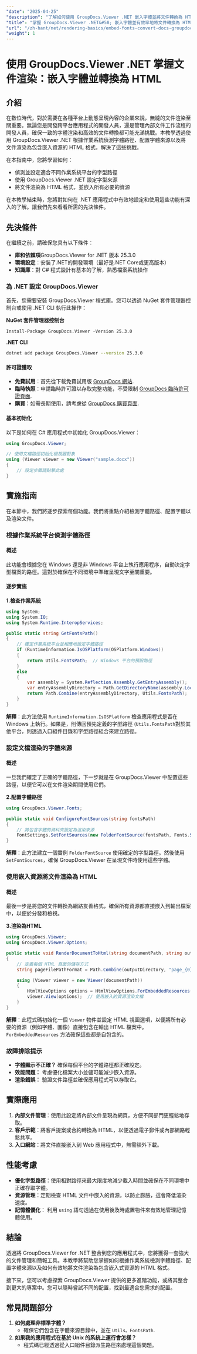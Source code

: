 ```yaml
---
"date": "2025-04-25"
"description": "了解如何使用 GroupDocs.Viewer .NET 嵌入字體並將文件轉換為 HTML，確保跨平台的一致渲染。"
"title": "掌握 GroupDocs.Viewer .NET&#58; 嵌入字體並有效率地將文件轉換為 HTML"
"url": "/zh-hant/net/rendering-basics/embed-fonts-convert-docs-groupdocs-viewer-net/"
"weight": 1
---
```


# 使用 GroupDocs.Viewer .NET 掌握文件渲染：嵌入字體並轉換為 HTML

## 介紹

在數位時代，對於需要在各種平台上動態呈現內容的企業來說，無縫的文件渲染至關重要。無論您是開發跨平台應用程式的開發人員，還是管理內部文件工作流程的開發人員，確保一致的字體渲染和高效的文件轉換都可能充滿挑戰。本教學透過使用 GroupDocs.Viewer .NET 根據作業系統偵測字體路徑、配置字體來源以及將文件渲染為包含嵌入資源的 HTML 格式，解決了這些挑戰。

在本指南中，您將學習如何：
- 偵測並設定適合不同作業系統平台的字型路徑
- 使用 GroupDocs.Viewer .NET 設定字型來源
- 將文件渲染為 HTML 格式，並嵌入所有必要的資源

在本教學結束時，您將對如何在 .NET 應用程式中有效地設定和使用這些功能有深入的了解。讓我們先來看看所需的先決條件。

## 先決條件

在繼續之前，請確保您具有以下條件：
- **庫和依賴項**GroupDocs.Viewer for .NET 版本 25.3.0
- **環境設定**：安裝了.NET的開發環境（最好是.NET Core或更高版本）
- **知識庫**：對 C# 程式設計有基本的了解，熟悉檔案系統操作

### 為 .NET 設定 GroupDocs.Viewer

首先，您需要安裝 GroupDocs.Viewer 程式庫。您可以透過 NuGet 套件管理器控制台或使用 .NET CLI 執行此操作：

**NuGet 套件管理器控制台**
```shell
Install-Package GroupDocs.Viewer -Version 25.3.0
```

**.NET CLI**
```bash
dotnet add package GroupDocs.Viewer --version 25.3.0
```

#### 許可證獲取
- **免費試用**：首先從下載免費試用版 [GroupDocs 網站](https://releases。groupdocs.com/viewer/net/).
- **臨時執照**：申請臨時許可證以存取完整功能，不受限制 [GroupDocs 臨時許可證頁面](https://purchase。groupdocs.com/temporary-license/).
- **購買**：如需長期使用，請考慮從 [GroupDocs 購買頁面](https://purchase。groupdocs.com/buy).

#### 基本初始化

以下是如何在 C# 應用程式中初始化 GroupDocs.Viewer：

```csharp
using GroupDocs.Viewer;

// 使用文檔路徑初始化檢視器對象
using (Viewer viewer = new Viewer("sample.docx"))
{
    // 設定步驟請點擊此處
}
```

## 實施指南

在本節中，我們將逐步探索每個功能。我們將重點介紹檢測字體路徑、配置字體以及渲染文件。

### 根據作業系統平台偵測字體路徑

#### 概述

此功能會根據您在 Windows 還是非 Windows 平台上執行應用程序，自動決定字型檔案的路徑。這對於確保在不同環境中準確呈現文字至關重要。

#### 逐步實施

**1.檢查作業系統**

```csharp
using System;
using System.IO;
using System.Runtime.InteropServices;

public static string GetFontsPath()
{
    // 確定作業系統平台並相應地設定字體路徑
    if (RuntimeInformation.IsOSPlatform(OSPlatform.Windows))
    {
        return Utils.FontsPath;  // Windows 平台的預設路徑
    }
    else
    {
        var assembly = System.Reflection.Assembly.GetEntryAssembly();
        var entryAssemblyDirectory = Path.GetDirectoryName(assembly.Location);
        return Path.Combine(entryAssemblyDirectory, Utils.FontsPath);  // 非 Windows 的派生路徑
    }
}
```

**解釋**：此方法使用 `RuntimeInformation.IsOSPlatform` 檢查應用程式是否在 Windows 上執行。如果是，則傳回預先定義的字型路徑 (`Utils.FontsPath`對於其他平台，則透過入口組件目錄和字型路徑組合來建立路徑。

### 設定文檔渲染的字體來源

#### 概述

一旦我們確定了正確的字體路徑，下一步就是在 GroupDocs.Viewer 中配置這些路徑，以便它可以在文件渲染期間使用它們。

**2.配置字體路徑**

```csharp
using GroupDocs.Viewer.Fonts;

public static void ConfigureFontSources(string fontsPath)
{
    // 將包含字體的資料夾設定為渲染來源
    FontSettings.SetFontSources(new FolderFontSource(fontsPath, Fonts.SearchOption.TopFolderOnly));
}
```

**解釋**：此方法建立一個實例 `FolderFontSource` 使用確定的字型路徑。然後使用 `SetFontSources`，確保 GroupDocs.Viewer 在呈現文件時使用這些字體。

### 使用嵌入資源將文件渲染為 HTML

#### 概述

最後一步是將您的文件轉換為網路友善格式，確保所有資源都直接嵌入到輸出檔案中，以便於分發和檢視。

**3.渲染為HTML**

```csharp
using GroupDocs.Viewer;
using GroupDocs.Viewer.Options;

public static void RenderDocumentToHtml(string documentPath, string outputDirectory)
{
    // 定義每個 HTML 頁面的儲存方式
    string pageFilePathFormat = Path.Combine(outputDirectory, "page_{0}.html");

    using (Viewer viewer = new Viewer(documentPath))
    {
        HtmlViewOptions options = HtmlViewOptions.ForEmbeddedResources(pageFilePathFormat);
        viewer.View(options);  // 使用嵌入的資源渲染文檔
    }
}
```

**解釋**：此程式碼初始化一個 `Viewer` 物件並設定 HTML 視圖選項，以便將所有必要的資源（例如字體、圖像）直接包含在輸出 HTML 檔案中。 `ForEmbeddedResources` 方法確保這些都是自包含的。

### 故障排除提示
- **字體顯示不正確？** 確保每個平台的字體路徑都正確設定。
- **效能問題：** 考慮優化檔案大小並儘可能減少嵌入資源。
- **渲染錯誤：** 驗證文件路徑並確保應用程式可以存取它。

## 實際應用
1. **內部文件管理**：使用此設定將內部文件呈現為網頁，方便不同部門更輕鬆地存取。
2. **客戶示範**：將客戶提案或合約轉換為 HTML，以便透過電子郵件或內部網路輕鬆共享。
3. **入口網站**：將文件直接嵌入到 Web 應用程式中，無需額外下載。

## 性能考慮
- **優化字型路徑**：使用相對路徑來最大限度地減少載入時間並確保在不同環境中正確存取字體。
- **資源管理**：定期檢查 HTML 文件中嵌入的資源，以防止膨脹，這會降低渲染速度。
- **記憶體優化**： 利用 `using` 語句透過在使用後及時處置物件來有效地管理記憶體使用。

## 結論

透過將 GroupDocs.Viewer for .NET 整合到您的應用程式中，您將獲得一套強大的文件管理和簡報工具。本教學將幫助您掌握如何根據作業系統檢測字體路徑、配置字體來源以及如何有效地將文件渲染為包含嵌入式資源的 HTML 格式。

接下來，您可以考慮探索 GroupDocs.Viewer 提供的更多進階功能，或將其整合到更大的專案中。您可以隨時嘗試不同的配置，找到最適合您需求的配置。

## 常見問題部分
1. **如何處理非標準字體？**
   - 確保它們包含在字體來源目錄中，並在 `Utils。FontsPath`.
2. **如果我的應用程式在基於 Unix 的系統上運行會怎樣？**
   - 程式碼已經透過從入口組件目錄派生路徑來處理這個問題。
